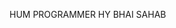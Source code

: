 HUM PROGRAMMER HY BHAI SAHAB  

<!---
Faiz-ali-786/Faiz-ali-786 is a ✨ special ✨ repository because its `README.md` (this file) appears on your GitHub profile.
You can click the Preview link to take a look at your changes.
--->
